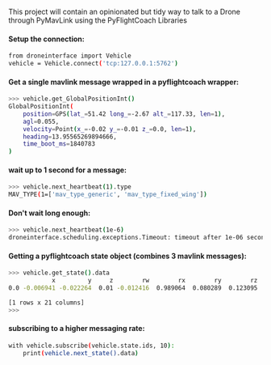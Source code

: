 This project will contain an opinionated but tidy way to talk to a Drone through PyMavLink 
using the PyFlightCoach Libraries


#### Setup the connection:
```sh
from droneinterface import Vehicle
vehicle = Vehicle.connect('tcp:127.0.0.1:5762')
```

#### Get a single mavlink message wrapped in a pyflightcoach wrapper:
```sh
>>> vehicle.get_GlobalPositionInt()
GlobalPositionInt(
    position=GPS(lat_=51.42 long_=-2.67 alt_=117.33, len=1),
    agl=0.055,
    velocity=Point(x_=-0.02 y_=-0.01 z_=0.0, len=1),
    heading=13.95565269894666,
    time_boot_ms=1840783
)
```

#### wait up to 1 second for a message:
```sh
>>> vehicle.next_heartbeat(1).type
MAV_TYPE(1=['mav_type_generic', 'mav_type_fixed_wing'])
```

#### Don't wait long enough:
```sh
>>> vehicle.next_heartbeat(1e-6)
droneinterface.scheduling.exceptions.Timeout: timeout after 1e-06 seconds waiting for message 0
```

#### Getting a pyflightcoach state object (combines 3 mavlink messages):
```sh
>>> vehicle.get_state().data
            x         y     z        rw        rx        ry        rz             t        dt  ...         p         q        r        du        dv          dw   dp   dq   dr
0.0 -0.006941 -0.022264  0.01 -0.012416  0.989064  0.080289  0.123095  1.709667e+09  0.033333  ... -0.006507 -0.022492  0.00954 -0.567203 -1.919822  997.321415  0.0  0.0  0.0

[1 rows x 21 columns]
>>> 
```

#### subscribing to a higher messaging rate:
```sh
with vehicle.subscribe(vehicle.state.ids, 10):
    print(vehicle.next_state().data)
```


